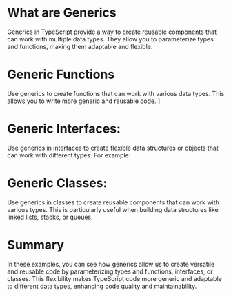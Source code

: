 # What are Generics
Generics in TypeScript provide a way to create reusable components that can work with multiple data types. 
They allow you to parameterize types and functions, making them adaptable and flexible.

<!-- --------------------------------------------------------------------- -->

# Generic Functions
Use generics to create functions that can work with various data types. This allows you to write more generic and reusable code. ]
# Generic Interfaces:
Use generics in interfaces to create flexible data structures or objects that can work with different types. For example:
# Generic Classes:
Use generics in classes to create reusable components that can work with various types. This is particularly useful when building data structures like linked lists, stacks, or queues.

# Summary
In these examples, you can see how generics allow us to create versatile and reusable code by parameterizing types and functions, interfaces, or classes. This flexibility makes TypeScript code more generic and adaptable to different data types, enhancing code quality and maintainability.